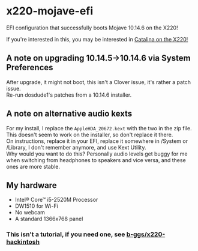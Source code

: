 # x220-mojave-efi
EFI configuration that successfully boots Mojave 10.14.6 on the X220!

If you're interested in this, you may be interested in [Catalina on the X220!](https://github.com/x-t/x220-catalina-efi) 

## A note on upgrading 10.14.5->10.14.6 via System Preferences
After upgrade, it might not boot, this isn't a Clover issue, it's rather a patch issue.  
Re-run dosdude1's patches from a 10.14.6 installer.

## A note on alternative audio kexts
For my install, I replace the `AppleHDA_20672.kext` with the two in the zip file.  
This doesn't seem to work on the installer, so don't replace it there.  
On instructions, replace it in your EFI, replace it somewhere in /System or /Library, I don't remember anymore, and use Kext Utility.  
Why would you want to do this? Personally audio levels get buggy for me when switching from headphones to speakers and vice versa, and these ones are more stable.

## My hardware
* Intel® Core™ i5-2520M Processor
* DW1510 for Wi-Fi
* No webcam
* A standard 1366x768 panel

### This isn't a tutorial, if you need one, see [b-ggs/x220-hackintosh](https://github.com/b-ggs/x220-hackintosh)
